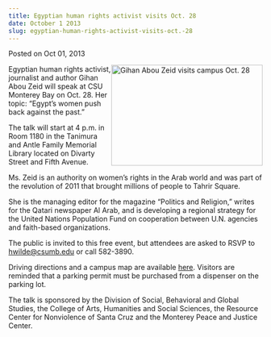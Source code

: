 ```yaml
---
title: Egyptian human rights activist visits Oct. 28
date: October 1 2013
slug: egyptian-human-rights-activist-visits-oct.-28
---
```


 



<span class="date">Posted on Oct 01, 2013    </span>
<p><img alt="Gihan Abou Zeid visits campus Oct. 28" src="https://news.csumb.edu/sites/default/files/65/attachments/news/images/gihan.jpg" style="float:right; width:300px; height:200px">Egyptian human
rights activist, journalist and author Gihan Abou Zeid will speak
at CSU Monterey Bay on Oct. 28. Her topic: &#x201C;Egypt&#x2019;s women push back
against the past.&#x201D;</img></p>
<p>The talk will start at 4 p.m. in Room 1180 in the Tanimura and
Antle Family Memorial Library located on Divarty Street and Fifth
Avenue.</p>
<p>Ms. Zeid is an authority on women&#x2019;s rights in the Arab world and
was part of the revolution of 2011 that brought millions of people
to Tahrir Square.</p>
<p>She is the managing editor for the magazine &#x201C;Politics and
Religion,&#x201D; writes for the Qatari newspaper Al Arab, and is
developing a regional strategy for the United Nations Population
Fund on cooperation between U.N. agencies and faith-based
organizations.</p>
<p>The public is invited to this free event, but attendees are
asked to RSVP to <a href="mailto:hwilde@csumb.edu">hwilde@csumb.edu</a> or call
582-3890.</p>
<p>Driving directions and a campus map are available <a href="https://csumb.edu/maps" rel="nofollow">here</a>. Visitors are
reminded that a parking permit must be purchased from a dispenser
on the parking lot.</p>
<p>The talk is sponsored by the Division of Social, Behavioral and
Global Studies, the College of Arts, Humanities and Social
Sciences, the Resource Center for Nonviolence of Santa Cruz and the
Monterey Peace and Justice Center.</p>
<p><br>
&#xA0;</br></p>





 
